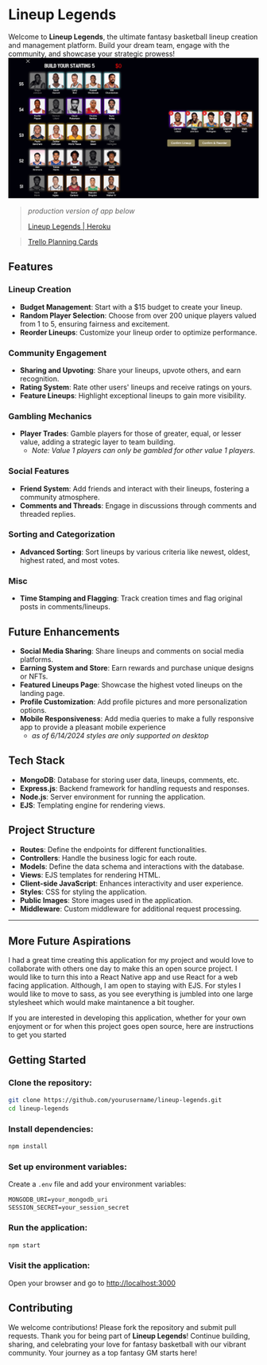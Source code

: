 # Lineup Legends

Welcome to **Lineup Legends**, the ultimate fantasy basketball lineup creation and management platform. Build your dream team, engage with the community, and showcase your strategic prowess!
![Create Lineup Example](/public/images/landing/create-lineup-screenshot.png)

> *production version of app below*
> 
> [Lineup Legends | Heroku](https://lineup-legends-5bdbc4813272.herokuapp.com/)

> [Trello Planning Cards](https://trello.com/invite/b/ETupbtT7/ATTId7a643c8af3fdca2e1479938238e31ceAAA891AD/lineup-legends)
## Features

### Lineup Creation
- **Budget Management**: Start with a $15 budget to create your lineup.
- **Random Player Selection**: Choose from over 200 unique players valued from 1 to 5, ensuring fairness and excitement.
- **Reorder Lineups**: Customize your lineup order to optimize performance.

### Community Engagement
- **Sharing and Upvoting**: Share your lineups, upvote others, and earn recognition.
- **Rating System**: Rate other users' lineups and receive ratings on yours.
- **Feature Lineups**: Highlight exceptional lineups to gain more visibility.

### Gambling Mechanics
- **Player Trades**: Gamble players for those of greater, equal, or lesser value, adding a strategic layer to team building.
  - *Note: Value 1 players can only be gambled for other value 1 players.*

### Social Features
- **Friend System**: Add friends and interact with their lineups, fostering a community atmosphere.
- **Comments and Threads**: Engage in discussions through comments and threaded replies.

### Sorting and Categorization
- **Advanced Sorting**: Sort lineups by various criteria like newest, oldest, highest rated, and most votes.

### Misc
- **Time Stamping and Flagging**: Track creation times and flag original posts in comments/lineups.

## Future Enhancements
- **Social Media Sharing**: Share lineups and comments on social media platforms.
- **Earning System and Store**: Earn rewards and purchase unique designs or NFTs.
- **Featured Lineups Page**: Showcase the highest voted lineups on the landing page.
- **Profile Customization**: Add profile pictures and more personalization options.
- **Mobile Responsiveness**: Add media queries to make a fully responsive app to provide a pleasant mobile experience 
  - *as of 6/14/2024 styles are only supported on desktop*




## Tech Stack
- **MongoDB**: Database for storing user data, lineups, comments, etc.
- **Express.js**: Backend framework for handling requests and responses.
- **Node.js**: Server environment for running the application.
- **EJS**: Templating engine for rendering views.

## Project Structure
- **Routes**: Define the endpoints for different functionalities.
- **Controllers**: Handle the business logic for each route.
- **Models**: Define the data schema and interactions with the database.
- **Views**: EJS templates for rendering HTML.
- **Client-side JavaScript**: Enhances interactivity and user experience.
- **Styles**: CSS for styling the application.
- **Public Images**: Store images used in the application.
- **Middleware**: Custom middleware for additional request processing.

---

## More Future Aspirations
I had a great time creating this application for my project and would love to collaborate with others one day to make this an open source project. I would like to turn this into a React Native app and use React for a web facing application. Although, I am open to staying with EJS. For styles I would like to move to sass, as you see everything is jumbled into one large stylesheet which would make maintanence a bit tougher. 

If you are interested in developing this application, whether for your own enjoyment or for when this project goes open source, here are instructions to get you started 


## Getting Started

### Clone the repository:

```bash
git clone https://github.com/yourusername/lineup-legends.git
cd lineup-legends
```

### Install dependencies:

```bash
npm install
```

### Set up environment variables:
Create a `.env` file and add your environment variables:

```env
MONGODB_URI=your_mongodb_uri
SESSION_SECRET=your_session_secret
```

### Run the application:

```bash
npm start
```

### Visit the application:
Open your browser and go to [http://localhost:3000](http://localhost:3000)

## Contributing

We welcome contributions! Please fork the repository and submit pull requests.
Thank you for being part of **Lineup Legends**! Continue building, sharing, and celebrating your love for fantasy basketball with our vibrant community. Your journey as a top fantasy GM starts here!